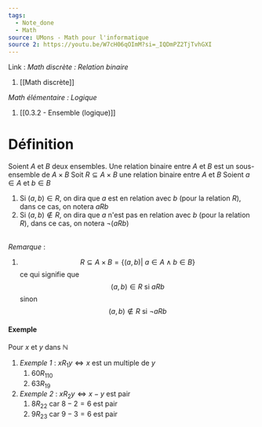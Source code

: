 ```yaml
---
tags:
  - Note_done
  - Math
source: UMons - Math pour l'informatique
source 2: https://youtu.be/W7cH06qOImM?si=_IQDmPZ2TjTvhGXI
---
```


Link :
_Math discrète : Relation binaire_
1. [[Math discrète]]

_Math élémentaire : Logique_
1. [[0.3.2 - Ensemble (logique)]]
# Définition
Soient $A$ et $B$ deux ensembles. 
Une relation binaire entre $A$ et $B$ est un sous-ensemble de $A × B$ 
Soit $R \subseteq A × B$ une relation binaire entre $A$ et $B$ 
Soient $a \in A$ et $b \in B$ 
1. Si $(a,b) \in R$, on dira que $a$ est en relation avec $b$ (pour la relation $R$), dans ce cas, on notera $aRb$ 
2. Si $(a,b) \notin R$, on dira que $a$ n'est pas en relation avec $b$ (pour la relation $R$), dans ce cas, on notera $\neg(a Rb)$ 

\
_Remarque_ :
1. $$R\subseteq A\times B =\{(a,b)|\ a\in A\wedge b\in B\}$$ ce qui signifie que $$(a,b)\in R\text{ si } aRb$$ sinon $$(a,b)\notin R\text{ si } \neg aRb$$
#### Exemple
Pour $x$ et $y$ dans $\mathbb{N}$ 
1. _Exemple 1_ : $xR_1y \iff x$ est un multiple de $y$ 
	1. $60R_110$ 
	2. $63R_19$ 
2. _Exemple 2_ : $xR_2y \iff x -y$ est pair
	1. $8R_22$ car $8-2 = 6$ est pair
	2. $9R_23$ car $9-3 = 6$ est pair 
